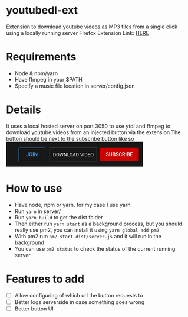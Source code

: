 # youtubedl-ext
Extension to download youtube videos as MP3 files from a single click using a locally running server
Firefox Extension Link: [HERE](https://addons.mozilla.org/firefox/downloads/file/3703510/ytdownloader-1.0-fx.xpi)

# Requirements
* Node & npm/yarn
* Have ffmpeg in your $PATH
* Specify a music file location in server/config.json


# Details
It uses a local hosted server on port 3050 to use ytdl and ffmpeg to download youtube videos from an injected button via the extension
The button should be next to the subscribe button like so
![Button Location](/imgs/button.png)

# How to use
* Have node, npm or yarn. for my case I use yarn
* Run `yarn` in server/
* Run `yarn build` to get the dist folder
* Then either run `yarn start` as a background process, but you should really use pm2, you can install it using `yarn global add pm2`
* With pm2 run `pm2 start dist/server.js` and it will run in the background
* You can use `pm2 status` to check the status of the current running server

# Features to add
- [ ] Allow configuring of which url the button requests to
- [ ] Better logs serverside in case something goes wrong
- [ ] Better button UI